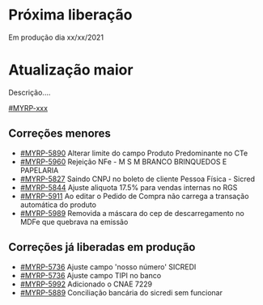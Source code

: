 # Próxima liberação
Em produção dia xx/xx/2021

# Atualização maior
Descrição....

[#MYRP-xxx](https://devmyrp.atlassian.net/browse/MYRP-xxxx)

## Correções menores
* [#MYRP-5890](https://devmyrp.atlassian.net/browse/MYRP-5890) Alterar limite do campo Produto Predominante no CTe
* [#MYRP-5960](https://devmyrp.atlassian.net/browse/MYRP-5960) Rejeição NFe - M S M BRANCO BRINQUEDOS E PAPELARIA
* [#MYRP-5827](https://devmyrp.atlassian.net/browse/MYRP-5827) Saindo CNPJ no boleto de cliente Pessoa Física - Sicred
* [#MYRP-5844](https://devmyrp.atlassian.net/browse/MYRP-5844) Ajuste aliquota 17.5% para vendas internas no RGS
* [#MYRP-5911](https://devmyrp.atlassian.net/browse/MYRP-5911) Ao editar o Pedido de Compra não carrega a transação automática do produto
* [#MYRP-5989](https://devmyrp.atlassian.net/browse/MYRP-5989) Removida a máscara do cep de descarregamento no MDFe que quebrava na emissão

## Correções já liberadas em produção
* [#MYRP-5736](https://devmyrp.atlassian.net/browse/MYRP-5736) Ajuste campo 'nosso número' SICREDI
* [#MYRP-5736](https://devmyrp.atlassian.net/browse/MYRP-5982) Ajuste campo TIPI no banco
* [#MYRP-5992](https://devmyrp.atlassian.net/browse/MYRP-5992) Adicionado o CNAE 7229
* [#MYRP-5889](https://devmyrp.atlassian.net/browse/MYRP-5889) Conciliação bancária do sicredi sem funcionar